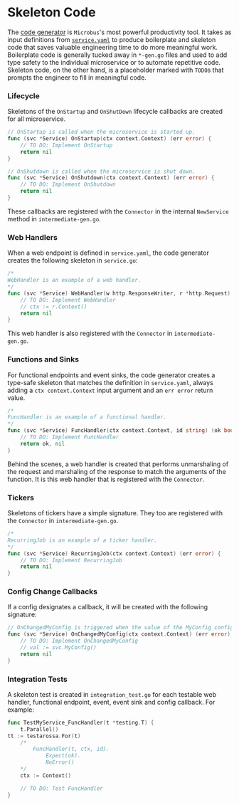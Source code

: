# Skeleton Code

The [code generator](../blocks/codegen.md) is `Microbus`'s most powerful productivity tool. It takes as input definitions from [`service.yaml`](../tech/service-yaml.md) to produce boilerplate and skeleton code that saves valuable engineering time to do more meaningful work. Boilerplate code is generally tucked away in `*-gen.go` files and used to add type safety to the individual microservice or to automate repetitive code. Skeleton code, on the other hand, is a placeholder marked with `TODO`s that prompts the engineer to fill in meaningful code.

### Lifecycle

Skeletons of the `OnStartup` and `OnShutDown` lifecycle callbacks are created for all microservice.

```go
// OnStartup is called when the microservice is started up.
func (svc *Service) OnStartup(ctx context.Context) (err error) {
	// TO DO: Implement OnStartup
	return nil
}

// OnShutdown is called when the microservice is shut down.
func (svc *Service) OnShutdown(ctx context.Context) (err error) {
	// TO DO: Implement OnShutdown
	return nil
}
```

These callbacks are registered with the `Connector` in the internal `NewService` method in `intermediate-gen.go`.

### Web Handlers

When a web endpoint is defined in `service.yaml`, the code generator creates the following skeleton in `service.go`:

```go
/*
WebHandler is an example of a web handler.
*/
func (svc *Service) WebHandler(w http.ResponseWriter, r *http.Request) (err error) {
	// TO DO: Implement WebHandler
	// ctx := r.Context()
    return nil
}
```

This web handler is also registered with the `Connector` in `intermediate-gen.go`.

### Functions and Sinks

For functional endpoints and event sinks, the code generator creates a type-safe skeleton that matches the definition in `service.yaml`, always adding a `ctx context.Context` input argument and an `err error` return value.

```go
/*
FuncHandler is an example of a functional handler.
*/
func (svc *Service) FuncHandler(ctx context.Context, id string) (ok bool, err error) {
	// TO DO: Implement FuncHandler
    return ok, nil
}
```

Behind the scenes, a web handler is created that performs unmarshaling of the request and marshaling of the response to match the arguments of the function. It is this web handler that is registered with the `Connector`.

### Tickers

Skeletons of tickers have a simple signature. They too are registered with the `Connector` in `intermediate-gen.go`.

```go
/*
RecurringJob is an example of a ticker handler.
*/
func (svc *Service) RecurringJob(ctx context.Context) (err error) {
	// TO DO: Implement RecurringJob
    return nil
}
```

### Config Change Callbacks

If a config designates a callback, it will be created with the following signature:

```go
// OnChangedMyConfig is triggered when the value of the MyConfig config property changes.
func (svc *Service) OnChangedMyConfig(ctx context.Context) (err error) {
	// TO DO: Implement OnChangedMyConfig
    // val := svc.MyConfig()
    return nil
}
```

### Integration Tests

A skeleton test is created in `integration_test.go` for each testable web handler, functional endpoint, event, event sink and config callback. For example:

```go
func TestMyService_FuncHandler(t *testing.T) {
	t.Parallel()
tt := testarossa.For(t)
	/*
		FuncHandler(t, ctx, id).
			Expect(ok).
			NoError()
	*/
	ctx := Context()

	// TO DO: Test FuncHandler
}
```
